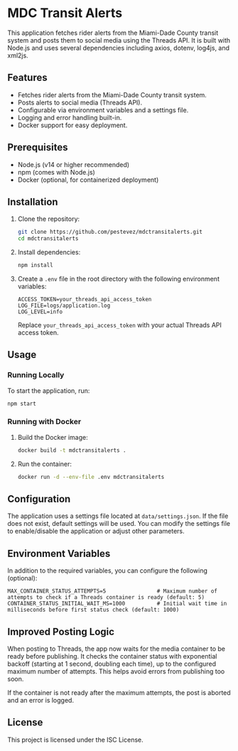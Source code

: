 # MDC Transit Alerts

This application fetches rider alerts from the Miami-Dade County transit system and posts them to social media using the Threads API. It is built with Node.js and uses several dependencies including axios, dotenv, log4js, and xml2js.

## Features

- Fetches rider alerts from the Miami-Dade County transit system.
- Posts alerts to social media (Threads API).
- Configurable via environment variables and a settings file.
- Logging and error handling built-in.
- Docker support for easy deployment.

## Prerequisites

- Node.js (v14 or higher recommended)
- npm (comes with Node.js)
- Docker (optional, for containerized deployment)

## Installation

1. Clone the repository:
   ```bash
   git clone https://github.com/pestevez/mdctransitalerts.git
   cd mdctransitalerts
   ```

2. Install dependencies:
   ```bash
   npm install
   ```

3. Create a `.env` file in the root directory with the following environment variables:
   ```
   ACCESS_TOKEN=your_threads_api_access_token
   LOG_FILE=logs/application.log
   LOG_LEVEL=info
   ```

   Replace `your_threads_api_access_token` with your actual Threads API access token.

## Usage

### Running Locally

To start the application, run:
```bash
npm start
```

### Running with Docker

1. Build the Docker image:
   ```bash
   docker build -t mdctransitalerts .
   ```

2. Run the container:
   ```bash
   docker run -d --env-file .env mdctransitalerts
   ```

## Configuration

The application uses a settings file located at `data/settings.json`. If the file does not exist, default settings will be used. You can modify the settings file to enable/disable the application or adjust other parameters.

## Environment Variables

In addition to the required variables, you can configure the following (optional):

```
MAX_CONTAINER_STATUS_ATTEMPTS=5                # Maximum number of attempts to check if a Threads container is ready (default: 5)
CONTAINER_STATUS_INITIAL_WAIT_MS=1000          # Initial wait time in milliseconds before first status check (default: 1000)
```

## Improved Posting Logic

When posting to Threads, the app now waits for the media container to be ready before publishing. It checks the container status with exponential backoff (starting at 1 second, doubling each time), up to the configured maximum number of attempts. This helps avoid errors from publishing too soon.

If the container is not ready after the maximum attempts, the post is aborted and an error is logged.

## License

This project is licensed under the ISC License. 